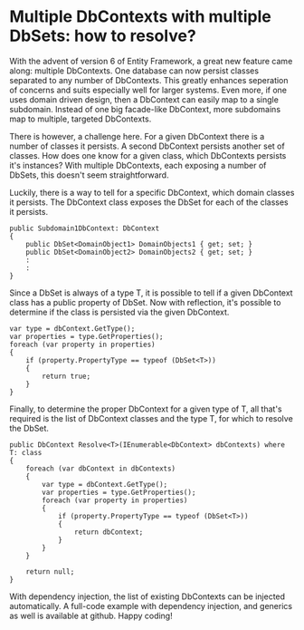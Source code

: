 # Multiple DbContexts with multiple DbSets: how to resolve?
With the advent of version 6 of Entity Framework, a great new feature came along: multiple DbContexts. One database can now persist classes 
separated to any number of DbContexts. This greatly enhances seperation of concerns and suits especially well for larger systems. Even more, if one uses 
domain driven design, then a DbContext can easily map to a single subdomain. Instead of one big facade-like DbContext, more subdomains map to multiple, targeted DbContexts.

There is however, a challenge here. For a given DbContext there is a number of classes it persists. A second DbContext persists another set of classes. How does one know for a given class, which DbContexts persists it's instances? With multiple DbContexts, each exposing a number of DbSets, this doesn't seem straightforward.

Luckily, there is a way to tell for a specific DbContext, which domain classes it persists. The DbContext class exposes the DbSet for each of the classes it persists.

	public Subdomain1DbContext: DbContext
	{
		public DbSet<DomainObject1> DomainObjects1 { get; set; }
		public DbSet<DomainObject2> DomainObjects2 { get; set; }
		:
		:
	}

Since a DbSet is always of a type T, it is possible to tell if a given DbContext class has a public property of DbSet<T>. Now with reflection, it's possible to determine if the class is persisted via the given DbContext.

	var type = dbContext.GetType();
	var properties = type.GetProperties();
	foreach (var property in properties)
	{
		if (property.PropertyType == typeof (DbSet<T>))
		{
			return true;
		}
	}

Finally, to determine the proper DbContext for a given type of T, all that's required is the list of DbContext classes and the type T, for which to resolve the DbSet.

	public DbContext Resolve<T>(IEnumerable<DbContext> dbContexts) where T: class
    {
        foreach (var dbContext in dbContexts)
        {
            var type = dbContext.GetType();
            var properties = type.GetProperties();
            foreach (var property in properties)
            {
                if (property.PropertyType == typeof (DbSet<T>))
                {
                    return dbContext;
                }
            }
        }

        return null;
    }

With dependency injection, the list of existing DbContexts can be injected automatically. A full-code example with dependency injection, and generics as well is available at github. Happy coding!
